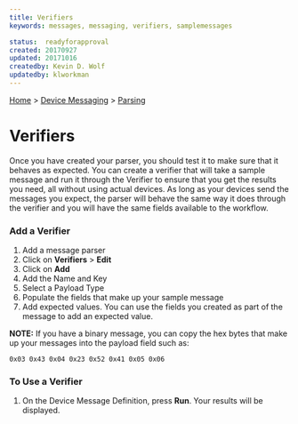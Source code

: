 ```yaml
---
title: Verifiers
keywords: messages, messaging, verifiers, samplemessages

status:  readyforapproval
created: 20170927
updated: 20171016
createdby: Kevin D. Wolf
updatedby: klworkman
---
```

[Home](../../Index.md) > [Device Messaging](../Index.md) > [Parsing](Index.md)

# Verifiers

Once you have created your parser, you should test it to make sure that it behaves as expected.  You can create a verifier that will take a sample message and run it through the Verifier to ensure that you get the results you need, all without using actual devices.  As long as your devices send the messages you expect, the parser will behave the same way it does through the verifier and you will have the same fields available to the workflow.

### Add a Verifier

1. Add a message parser
2. Click on **Verifiers** > **Edit**
3. Click on **Add**
4. Add the Name and Key
5. Select a Payload Type
6. Populate the fields that make up your sample message
7. Add expected values.  You can use the fields you created as part of the message to add an expected value.

**NOTE:** If you have a binary message, you can copy the hex bytes that make up your messages into the payload field such as:
```
0x03 0x43 0x04 0x23 0x52 0x41 0x05 0x06 
```

### To Use a Verifier

1. On the Device Message Definition, press **Run**.  Your results will be displayed.


